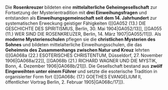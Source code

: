 
Die **Rosenkreuzer** bildeten eine **mittelalterliche Geheimgesellschaft** zur Fortsetzung der Mysterientradition mit **drei Einweihungsfragen** und entstanden als **Einweihungsgemeinschaft seit dem 14. Jahrhundert** zur systematischen Erweckung geistiger Fähigkeiten ([[GA052 (13.) DIE GESCHICHTE DES SPIRITISMUS, Berlin, 30. Mai 1904|GA052/13]], [[GA055 (11.) WER SIND DIE ROSENKREUZER, Berlin, 14. März 1907|GA055/11]]). Als **moderne Mysterienschulen** pflegen sie die **christlichen Mysterien des Sohnes** und bildeten mittelalterliche Einweihungsschulen, die das **Geheimnis des Zusammenhangs zwischen Natur und Kreuz** lehrten ([[GA068a (22.) ESOTERISCHES CHRISTENTUM, Düsseldorf, 27. November 1906|GA068a/22]], [[GA068b (21.) RICHARD WAGNER UND DIE MYSTIK, Bonn, 4. Dezember 1906|GA068b/21]]). Die Gesellschaft bestand aus **zwölf Eingeweihten unter einem Führer** und setzte die esoterische Tradition in organisierter Form fort ([[GA068c (17.) GOETHES EVANGELIUM II, öffentlicher Vortrag Berlin, 2. Februar 1905|GA068c/17]]).
